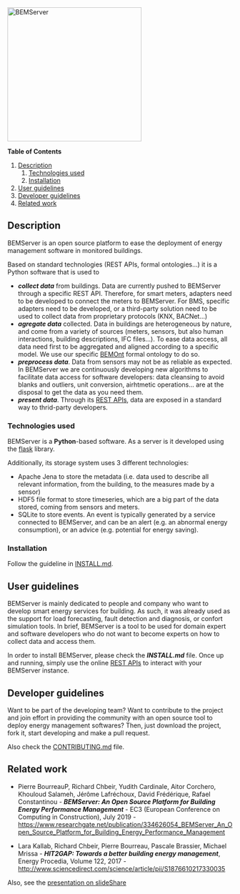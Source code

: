 

<img src="https://raw.githubusercontent.com/HIT2GAP-EU-PROJECT/bemserver/master/docs/BEM%20SERVER-Color-rgb-logo.png" alt="BEMServer" width="300"/>



**Table of Contents**

1. [Description](#description)
   1. [Technologies used](#technologies)
   2. [Installation](#installation)
2. [User guidelines](#user)
3. [Developer guidelines](#developer)
4. [Related work](#documentation)



## Description <a name="description"></a>

BEMServer is an open source platform to ease the deployment of energy management software in monitored buildings.

Based on standard technologies (REST APIs, formal ontologies...) it is a Python software that is used to

- ***collect data*** from buildings. Data are currently pushed to BEMServer through a specific REST API. Therefore, for smart meters, adapters need to be developed to connect the meters to BEMServer. For BMS, specific adapters need to be developed, or a third-party solution need to be used to collect data from proprietary protocols (KNX, BACNet...)
- ***agregate data*** collected. Data in buildings are heterogeneous by nature, and come from a variety of sources (meters, sensors, but also human interactions, building descriptions, IFC files...). To ease data access, all data need first to be aggregated and aligned according to a specific model. We use our specific [BEMOnt](https://github.com/HIT2GAP-EU-PROJECT/BEMOnt) formal ontology to do so.
- ***preprocess data***. Data from sensors may not be as reliable as expected. In BEMServer we are continuously developing new algorithms to facilitate data access for software developers: data cleansing to avoid blanks and outliers, unit conversion, airhtmetic operations... are at the disposal to get the data as you need them.
- ***present data***. Through its [REST APIs](https://h2g-platform-core.nobatek.com/api/v0/api-docs/redoc), data are exposed in a standard way to thrid-party developers.

### Technologies used <a name="technologies"></a>

BEMServer is a **Python**-based software. As a server is it developed using the [flask](https://palletsprojects.com/p/flask/) library.

Additionally, its storage system uses 3 different technologies:

- Apache Jena to store the metadata (i.e. data used to describe all relevant information, from the building, to the measures made by a sensor)
- HDF5 file format to store timeseries, which are a big part of the data stored, coming from sensors and meters.
- SQLite to store events. An event is typically generated by a service connected to BEMServer, and can be an alert (e.g. an abnormal energy consumption), or an advice (e.g. potential for energy saving).

### Installation <a name="installation"></a>

Follow the guideline in [INSTALL.md](https://github.com/HIT2GAP-EU-PROJECT/bemserver/blob/master/INSTALL.md).

## User guidelines <a name="user"></a>

BEMServer is mainly dedicated to people and company who want to develop smart energy services for building. As such, it was already used as the support for load forecasting, fault detection and diagnosis, or confort simulation tools. In brief, BEMServer is a tool to be used for domain expert and software developers who do not want to become experts on how to collect data and access them.

In order to install BEMServer, please check the ***INSTALL.md*** file. Once up and running, simply use the online [REST APIs](https://h2g-platform-core.nobatek.com/api/v0/api-docs/redoc) to interact with your BEMServer instance.

## Developer guidelines <a name="developer"></a>

Want to be part of the developing team? Want to contribute to the project and join effort in providing the community with an open source tool to deploy energy management softwares? Then, just download the project, fork it, start developing and make a pull request.

Also check the [CONTRIBUTING.md](https://github.com/HIT2GAP-EU-PROJECT/bemserver/blob/master/CONTRIBUTING.md) file.

## Related work <a name="documentation"></a>

- Pierre BourreauP, Richard Chbeir, Yudith Cardinale, Aitor Corchero, Khouloud Salameh, Jérôme Lafréchoux, David Frédérique, Rafael Constantinou - ***BEMServer: An Open Source Platform for Building Energy Performance Management*** - EC3 (European Conference on Computing in Construction), July 2019 - https://www.researchgate.net/publication/334626054_BEMServer_An_Open_Source_Platform_for_Building_Energy_Performance_Management

- Lara Kallab, Richard Chbeir, Pierre Bourreau, Pascale Brassier, Michael Mrissa - ***HIT2GAP: Towards a better building energy management***, Energy Procedia, Volume 122, 2017 - http://www.sciencedirect.com/science/article/pii/S1876610217330035

Also, see the [presentation on slideShare](https://www.slideshare.net/pbourreau/bemserver-open-source-platform-for-building-energy-management)